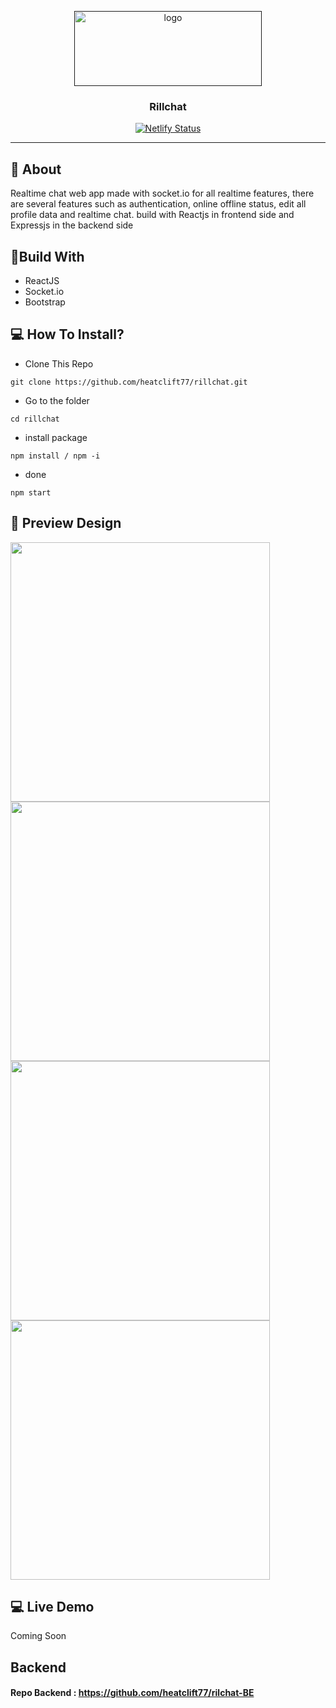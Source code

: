 <p align="center">
  <a href="" rel="noopener">
 <img width=300px height=120px src="https://iili.io/BrX1P2.png" alt="logo"></a>
</p>
<h3 align="center">Rillchat</h3>
<div align="center">
  
[![Netlify Status](https://api.netlify.com/api/v1/badges/6f80fbfc-260f-4a04-a6d7-8173ba743ee5/deploy-status)](https://app.netlify.com/sites/shello/deploys)

</div>

---

## 🧐 About
Realtime chat web app made with socket.io for all realtime features, there are several features such as authentication, 
online offline status, edit all profile data and realtime chat. build with Reactjs in frontend side and Expressjs in the backend side

## 🔖Build With
- ReactJS
- Socket.io
- Bootstrap

## 💻 How To Install?
- Clone This Repo
```
git clone https://github.com/heatclift77/rillchat.git
```
- Go to the folder
```
cd rillchat
```
- install package
```
npm install / npm -i
```
- done
```
npm start
```

## 🔎 Preview Design <a name = "preview"></a>
<span>
    <img width="415" src="https://iili.io/Bk609S.jpg">
    <img width="415" src="https://iili.io/Bk61A7.jpg">
    <img width="415" src="https://iili.io/Bk6EN9.jpg">
    <img width="415" src="https://iili.io/Bk6Gte.jpg">
</span> 


## 💻 Live Demo <a name = "live_demo"></a>
Coming Soon

## Backend
#### Repo Backend : https://github.com/heatclift77/rilchat-BE
